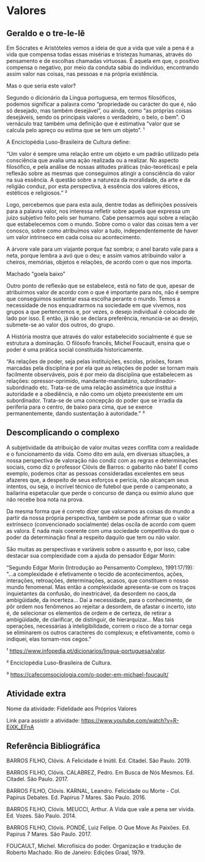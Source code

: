 # Valores

## Geraldo e o tre-le-lê

Em Sócrates e Aristóteles vemos a ideia de que a vida que vale a pena é a vida que compensa todas essas misérias e tristezas humanas, através do pensamento e de escolhas chamadas virtuosas. É aquela em que, o positivo compensa o negativo, por meio da conduta sábia do indivíduo, encontrando assim valor nas coisas, nas pessoas e na própria existência.

Mas o que seria este valor?

 

Segundo o dicionário da Língua portuguesa, em termos filosóficos, podemos significar a palavra como “propriedade ou carácter do que é, não só desejado, mas também desejável”, ou ainda, como “as próprias coisas desejáveis, sendo os principais valores o verdadeiro, o belo, o bem”. O vernáculo traz também uma definição que é estimativa “valor que se calcula pelo apreço ou estima que se tem um objeto”. ¹

 

A Enciclopédia Luso-Brasileira de Cultura define:

 

“Um valor é sempre uma relação entre um objeto e um padrão utilizado pela consciência que avalia uma ação realizada ou a realizar. No aspecto filosófico, e pela análise de nossas atitudes práticas (não-teoréticas) e pela reflexão sobre as mesmas que conseguimos atingir a consciência do valor na sua essência. A questão sobre a natureza da moralidade, da arte e da religião conduz, por esta perspectiva, à essência dos valores éticos, estéticos e religiosos.” ²

 

Logo, percebemos que para esta aula, dentre todas as definições possíveis para a palavra valor, nos interessa refletir sobre aquela que expressa um juízo subjetivo feito pelo ser humano. Cabe pensarmos aqui sobre a relação que estabelecemos com o mundo. Sobre como o valor das coisas tem a ver conosco, sobre como atribuímos valor a tudo, independentemente de haver um valor intrínseco em cada coisa ou acontecimento.

A árvore vale para um viajante porque faz sombra; o anel barato vale para a neta, porque lembra a avó que o deu;  e assim vamos atribuindo valor a cheiros, memórias, objetos e relações, de acordo com o que nos importa.

 

 

Machado "goela baixo”

Outro ponto de reflexão que se estabelece, está no fato de que, apesar de atribuirmos valor de acordo com o que é importante para nós, não é sempre que conseguimos sustentar essa escolha perante o mundo. Temos a necessidade de nos enquadrarmos na sociedade em que vivemos, nos grupos a que pertencemos e, por vezes, o desejo individual é colocado de lado por isso. E então, já não se declara preferência, renuncia-se ao desejo, submete-se ao valor dos outros, do grupo.

A História mostra que através do valor estabelecido socialmente é que se estrutura a dominação. O filósofo francês, Michel Foucault, ensina que o poder é uma prática social constituída historicamente.

 

“As relações de poder, seja pelas instituições, escolas, prisões, foram marcadas pela disciplina e por ela que as relações de poder se tornam mais facilmente observáveis, pois é por meio da disciplina que estabelecem as relações: opressor-oprimido, mandante-mandatário, subordinador-subordinado etc. Trata-se de uma relação assimétrica que institui a autoridade e a obediência, e não como um objeto preexistente em um subordinador. Trata-se de uma concepção do poder que se irradia da periferia para o centro, de baixo para cima, que se exerce permanentemente, dando sustentação à autoridade.” ³

 

 

## Descomplicando o complexo

A subjetividade da atribuição de valor muitas vezes conflita com a realidade e o funcionamento da vida. Como dito em aula, em diversas situações, a nossa perspectiva de valoração não condiz com as regras e determinações sociais, como diz o professor Clóvis de Barros: o gabarito não bate! E como exemplo, podemos citar as pessoas consideradas excelentes em seus afazeres que, a despeito de seus esforços e perícia, não alcançam seus intentos, ou seja, o incrível técnico de futebol que perde o campeonato, a bailarina espetacular que perde o concurso de dança ou exímio aluno que não recebe boa nota na prova.

Da mesma forma que é correto dizer que valoramos as coisas do mundo a partir da nossa própria perspectiva, também se pode afirmar que o valor extrínseco (convencionado socialmente) delas oscila de acordo com quem as valora. E nada mais coerente com uma sociedade competitiva do que o poder da determinação final a respeito daquilo que tem ou não valor.

São muitas as perspectivas e variáveis sobre o assunto e, por isso, cabe destacar sua complexidade com a ajuda do pensador  Edgar Morin:

 

“Segundo Edgar Morin (Introdução ao Pensamento Complexo, 1991:17/19): "...a complexidade é efetivamente o tecido de acontecimentos, ações, interações, retroações, determinações, acasos, que constituem o nosso mundo fenomenal. Mas então a complexidade apresenta-se com os traços inquietantes da confusão, do inextricável, da desordem no caos,da ambigüidade, da incerteza... Daí a necessidade, para o conhecimento, de pôr ordem nos fenômenos ao rejeitar a desordem, de afastar o incerto, isto é, de selecionar os elementos de ordem e de certeza, de retirar a ambigüidade, de clarificar, de distinguir, de hierarquizar... Mas tais operações, necessárias à inteligibilidade, correm o risco de a tornar cega se eliminarem os outros caracteres do complexus; e efetivamente, como o indiquei, elas tornam-nos cegos."

 

¹ https://www.infopedia.pt/dicionarios/lingua-portuguesa/valor.

² Enciclopédia Luso-Brasileira de Cultura.

³ https://cafecomsociologia.com/o-poder-em-michael-foucault/

 
## Atividade extra

Nome da atividade: Fidelidade aos Próprios Valores

Link para assistir a atividade: https://www.youtube.com/watch?v=R-EiXK_EFnA
 

## Referência Bibliográfica

BARROS FILHO, Clóvis. A Felicidade é Inútil. Ed. Citadel. São Paulo. 2019.

BARROS FILHO, Clóvis. CALABREZ, Pedro. Em Busca de Nós Mesmos. Ed. Citadel. São Paulo. 2017.

BARROS FILHO, Clóvis. KARNAL, Leandro. Felicidade ou Morte - Col. Papirus Debates. Ed. Papirus 7 Mares. São Paulo. 2016.

BARROS FILHO, Clóvis. MEUCCI, Arthur. A Vida que vale a pena ser vivida. Ed. Vozes. São Paulo. 2014.

BARROS FILHO, Clóvis. PONDÉ, Luiz Felipe. O Que Move As Paixões. Ed. Papirus 7 Mares. São Paulo. 2017.

FOUCAULT, Michel. Microfísica do poder. Organização e tradução de Roberto Machado. Rio de Janeiro: Edições Graal, 1979.